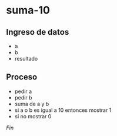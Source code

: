 # suma-10
## Ingreso de datos
- a
- b
- resultado

## Proceso
- pedir a
- pedir b
- suma de a y b
- si a o b es igual a 10 entonces
	mostrar 1
- si no 
	mostrar 0

*Fin*

